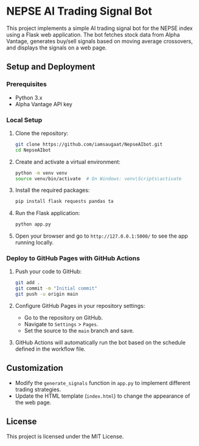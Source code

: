 # NEPSE AI Trading Signal Bot

This project implements a simple AI trading signal bot for the NEPSE index using a Flask web application. The bot fetches stock data from Alpha Vantage, generates buy/sell signals based on moving average crossovers, and displays the signals on a web page.

## Setup and Deployment

### Prerequisites

- Python 3.x
- Alpha Vantage API key

### Local Setup

1. Clone the repository:
   ```bash
   git clone https://github.com/iamsaugaat/NepseAIbot.git
   cd NepseAIbot
   ```

2. Create and activate a virtual environment:
   ```bash
   python -m venv venv
   source venv/bin/activate  # On Windows: venv\Scripts\activate
   ```

3. Install the required packages:
   ```bash
   pip install flask requests pandas ta
   ```

4. Run the Flask application:
   ```bash
   python app.py
   ```

5. Open your browser and go to `http://127.0.0.1:5000/` to see the app running locally.

### Deploy to GitHub Pages with GitHub Actions

1. Push your code to GitHub:
   ```bash
   git add .
   git commit -m "Initial commit"
   git push -u origin main
   ```

2. Configure GitHub Pages in your repository settings:
   - Go to the repository on GitHub.
   - Navigate to `Settings` > `Pages`.
   - Set the source to the `main` branch and save.

3. GitHub Actions will automatically run the bot based on the schedule defined in the workflow file.

## Customization

- Modify the `generate_signals` function in `app.py` to implement different trading strategies.
- Update the HTML template (`index.html`) to change the appearance of the web page.

## License

This project is licensed under the MIT License.
